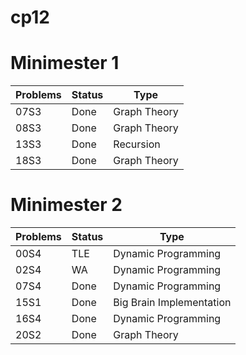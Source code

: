 # cp12
# Minimester 1
Problems | Status | Type
---------|--------|-----
07S3 | Done | Graph Theory
08S3 | Done | Graph Theory
13S3 | Done | Recursion
18S3 | Done | Graph Theory

# Minimester 2
Problems | Status | Type
---------|--------|-----
00S4 | TLE | Dynamic Programming
02S4 | WA | Dynamic Programming
07S4 | Done | Dynamic Programming
15S1 | Done | Big Brain Implementation
16S4 | Done | Dynamic Programming
20S2 | Done | Graph Theory
